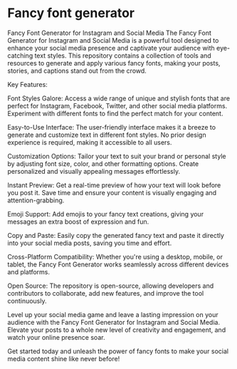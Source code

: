 # Fancy font generator 
Fancy Font Generator for Instagram and Social Media
The Fancy Font Generator for Instagram and Social Media is a powerful tool designed to enhance your social media presence and captivate your audience with eye-catching text styles. This repository contains a collection of tools and resources to generate and apply various fancy fonts, making your posts, stories, and captions stand out from the crowd.

Key Features:

Font Styles Galore: Access a wide range of unique and stylish fonts that are perfect for Instagram, Facebook, Twitter, and other social media platforms. Experiment with different fonts to find the perfect match for your content.

Easy-to-Use Interface: The user-friendly interface makes it a breeze to generate and customize text in different font styles. No prior design experience is required, making it accessible to all users.

Customization Options: Tailor your text to suit your brand or personal style by adjusting font size, color, and other formatting options. Create personalized and visually appealing messages effortlessly.

Instant Preview: Get a real-time preview of how your text will look before you post it. Save time and ensure your content is visually engaging and attention-grabbing.

Emoji Support: Add emojis to your fancy text creations, giving your messages an extra boost of expression and fun.

Copy and Paste: Easily copy the generated fancy text and paste it directly into your social media posts, saving you time and effort.

Cross-Platform Compatibility: Whether you're using a desktop, mobile, or tablet, the Fancy Font Generator works seamlessly across different devices and platforms.

Open Source: The repository is open-source, allowing developers and contributors to collaborate, add new features, and improve the tool continuously.

Level up your social media game and leave a lasting impression on your audience with the Fancy Font Generator for Instagram and Social Media. Elevate your posts to a whole new level of creativity and engagement, and watch your online presence soar.

Get started today and unleash the power of fancy fonts to make your social media content shine like never before!

